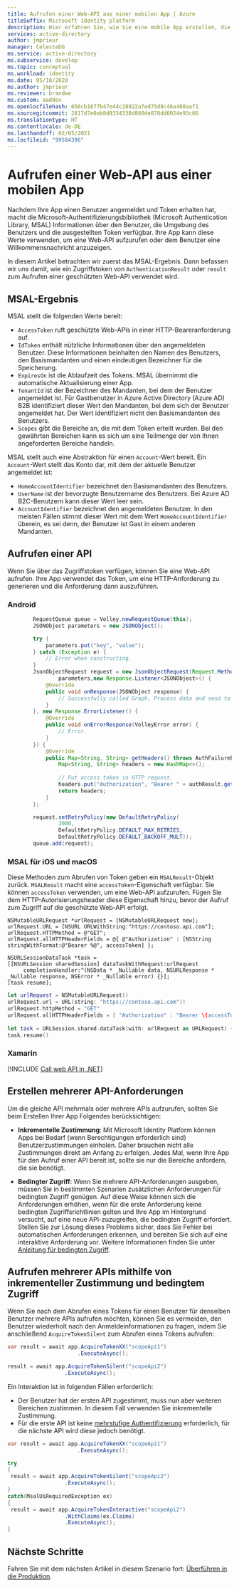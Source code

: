 ```yaml
---
title: Aufrufen einer Web-API aus einer mobilen App | Azure
titleSuffix: Microsoft identity platform
description: Hier erfahren Sie, wie Sie eine mobile App erstellen, die Web-APIs aufruft. (Aufrufen einer Web-API)
services: active-directory
author: jmprieur
manager: CelesteDG
ms.service: active-directory
ms.subservice: develop
ms.topic: conceptual
ms.workload: identity
ms.date: 05/18/2020
ms.author: jmprieur
ms.reviewer: brandwe
ms.custom: aaddev
ms.openlocfilehash: 656cb167fb47e44c28922afed75d8c46a460aaf1
ms.sourcegitcommit: 2817d7e0ab8d9354338d860de878dd6024e93c66
ms.translationtype: HT
ms.contentlocale: de-DE
ms.lasthandoff: 02/05/2021
ms.locfileid: "99584396"
---
```

# <a name="call-a-web-api-from-a-mobile-app"></a>Aufrufen einer Web-API aus einer mobilen App

Nachdem Ihre App einen Benutzer angemeldet und Token erhalten hat, macht die Microsoft-Authentifizierungsbibliothek (Microsoft Authentication Library, MSAL) Informationen über den Benutzer, die Umgebung des Benutzers und die ausgestellten Token verfügbar. Ihre App kann diese Werte verwenden, um eine Web-API aufzurufen oder dem Benutzer eine Willkommensnachricht anzuzeigen.

In diesem Artikel betrachten wir zuerst das MSAL-Ergebnis. Dann befassen wir uns damit, wie ein Zugriffstoken von `AuthenticationResult` oder `result` zum Aufrufen einer geschützten Web-API verwendet wird.

## <a name="msal-result"></a>MSAL-Ergebnis
MSAL stellt die folgenden Werte bereit: 

- `AccessToken` ruft geschützte Web-APIs in einer HTTP-Beareranforderung auf.
- `IdToken` enthält nützliche Informationen über den angemeldeten Benutzer. Diese Informationen beinhalten den Namen des Benutzers, den Basismandanten und einen eindeutigen Bezeichner für die Speicherung.
- `ExpiresOn` ist die Ablaufzeit des Tokens. MSAL übernimmt die automatische Aktualisierung einer App.
- `TenantId` ist der Bezeichner des Mandanten, bei dem der Benutzer angemeldet ist. Für Gastbenutzer in Azure Active Directory (Azure AD) B2B identifiziert dieser Wert den Mandanten, bei dem sich der Benutzer angemeldet hat. Der Wert identifiziert nicht den Basismandanten des Benutzers.  
- `Scopes` gibt die Bereiche an, die mit dem Token erteilt wurden. Bei den gewährten Bereichen kann es sich um eine Teilmenge der von Ihnen angeforderten Bereiche handeln.

MSAL stellt auch eine Abstraktion für einen `Account`-Wert bereit. Ein `Account`-Wert stellt das Konto dar, mit dem der aktuelle Benutzer angemeldet ist:

- `HomeAccountIdentifier` bezeichnet den Basismandanten des Benutzers.
- `UserName` ist der bevorzugte Benutzername des Benutzers. Bei Azure AD B2C-Benutzern kann dieser Wert leer sein.
- `AccountIdentifier` bezeichnet den angemeldeten Benutzer. In den meisten Fällen stimmt dieser Wert mit dem Wert `HomeAccountIdentifier` überein, es sei denn, der Benutzer ist Gast in einem anderen Mandanten.

## <a name="call-an-api"></a>Aufrufen einer API

Wenn Sie über das Zugriffstoken verfügen, können Sie eine Web-API aufrufen. Ihre App verwendet das Token, um eine HTTP-Anforderung zu generieren und die Anforderung dann auszuführen.

### <a name="android"></a>Android

```Java
        RequestQueue queue = Volley.newRequestQueue(this);
        JSONObject parameters = new JSONObject();

        try {
            parameters.put("key", "value");
        } catch (Exception e) {
            // Error when constructing.
        }
        JsonObjectRequest request = new JsonObjectRequest(Request.Method.GET, MSGRAPH_URL,
                parameters,new Response.Listener<JSONObject>() {
            @Override
            public void onResponse(JSONObject response) {
                // Successfully called Graph. Process data and send to UI.
            }
        }, new Response.ErrorListener() {
            @Override
            public void onErrorResponse(VolleyError error) {
                // Error.
            }
        }) {
            @Override
            public Map<String, String> getHeaders() throws AuthFailureError {
                Map<String, String> headers = new HashMap<>();
                
                // Put access token in HTTP request.
                headers.put("Authorization", "Bearer " + authResult.getAccessToken());
                return headers;
            }
        };

        request.setRetryPolicy(new DefaultRetryPolicy(
                3000,
                DefaultRetryPolicy.DEFAULT_MAX_RETRIES,
                DefaultRetryPolicy.DEFAULT_BACKOFF_MULT));
        queue.add(request);
```

### <a name="msal-for-ios-and-macos"></a>MSAL für iOS und macOS

Diese Methoden zum Abrufen von Token geben ein `MSALResult`-Objekt zurück. `MSALResult` macht eine `accessToken`-Eigenschaft verfügbar. Sie können `accessToken` verwenden, um eine Web-API aufzurufen. Fügen Sie dem HTTP-Autorisierungsheader diese Eigenschaft hinzu, bevor der Aufruf zum Zugriff auf die geschützte Web-API erfolgt.

```objc
NSMutableURLRequest *urlRequest = [NSMutableURLRequest new];
urlRequest.URL = [NSURL URLWithString:"https://contoso.api.com"];
urlRequest.HTTPMethod = @"GET";
urlRequest.allHTTPHeaderFields = @{ @"Authorization" : [NSString stringWithFormat:@"Bearer %@", accessToken] };
        
NSURLSessionDataTask *task =
[[NSURLSession sharedSession] dataTaskWithRequest:urlRequest
     completionHandler:^(NSData * _Nullable data, NSURLResponse * _Nullable response, NSError * _Nullable error) {}];
[task resume];
```

```swift
let urlRequest = NSMutableURLRequest()
urlRequest.url = URL(string: "https://contoso.api.com")!
urlRequest.httpMethod = "GET"
urlRequest.allHTTPHeaderFields = [ "Authorization" : "Bearer \(accessToken)" ]
     
let task = URLSession.shared.dataTask(with: urlRequest as URLRequest) { (data: Data?, response: URLResponse?, error: Error?) in }
task.resume()
```

### <a name="xamarin"></a>Xamarin

[!INCLUDE [Call web API in .NET](../../../includes/active-directory-develop-scenarios-call-apis-dotnet.md)]

## <a name="make-several-api-requests"></a>Erstellen mehrerer API-Anforderungen

Um die gleiche API mehrmals oder mehrere APIs aufzurufen, sollten Sie beim Erstellen Ihrer App Folgendes berücksichtigen:

- **Inkrementelle Zustimmung**: Mit Microsoft Identity Platform können Apps bei Bedarf (wenn Berechtigungen erforderlich sind) Benutzerzustimmungen einholen. Daher brauchen nicht alle Zustimmungen direkt am Anfang zu erfolgen. Jedes Mal, wenn Ihre App für den Aufruf einer API bereit ist, sollte sie nur die Bereiche anfordern, die sie benötigt.

- **Bedingter Zugriff**: Wenn Sie mehrere API-Anforderungen ausgeben, müssen Sie in bestimmten Szenarien zusätzlichen Anforderungen für bedingten Zugriff genügen. Auf diese Weise können sich die Anforderungen erhöhen, wenn für die erste Anforderung keine bedingten Zugriffsrichtlinien gelten und Ihre App im Hintergrund versucht, auf eine neue API-zuzugreifen, die bedingten Zugriff erfordert. Stellen Sie zur Lösung dieses Problems sicher, dass Sie Fehler bei automatischen Anforderungen erkennen, und bereiten Sie sich auf eine interaktive Anforderung vor.  Weitere Informationen finden Sie unter [Anleitung für bedingten Zugriff](../azuread-dev/conditional-access-dev-guide.md).

## <a name="call-several-apis-by-using-incremental-consent-and-conditional-access"></a>Aufrufen mehrerer APIs mithilfe von inkrementeller Zustimmung und bedingtem Zugriff

Wenn Sie nach dem Abrufen eines Tokens für einen Benutzer für denselben Benutzer mehrere APIs aufrufen möchten, können Sie es vermeiden, den Benutzer wiederholt nach den Anmeldeinformationen zu fragen, indem Sie anschließend `AcquireTokenSilent` zum Abrufen eines Tokens aufrufen:

```csharp
var result = await app.AcquireTokenXX("scopeApi1")
                      .ExecuteAsync();

result = await app.AcquireTokenSilent("scopeApi2")
                  .ExecuteAsync();
```

Ein Interaktion ist in folgenden Fällen erforderlich:

- Der Benutzer hat der ersten API zugestimmt, muss nun aber weiteren Bereichen zustimmen. In diesem Fall verwenden Sie inkrementelle Zustimmung.
- Für die erste API ist keine [mehrstufige Authentifizierung](../authentication/concept-mfa-howitworks.md) erforderlich, für die nächste API wird diese jedoch benötigt.

```csharp
var result = await app.AcquireTokenXX("scopeApi1")
                      .ExecuteAsync();

try
{
 result = await app.AcquireTokenSilent("scopeApi2")
                  .ExecuteAsync();
}
catch(MsalUiRequiredException ex)
{
 result = await app.AcquireTokenInteractive("scopeApi2")
                  .WithClaims(ex.Claims)
                  .ExecuteAsync();
}
```

## <a name="next-steps"></a>Nächste Schritte

Fahren Sie mit dem nächsten Artikel in diesem Szenario fort: [Überführen in die Produktion](scenario-mobile-production.md).
